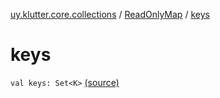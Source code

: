 [uy.klutter.core.collections](../index.md) / [ReadOnlyMap](index.md) / [keys](.)


# keys
`val keys: Set<K>` [(source)](https://github.com/kohesive/klutter/blob/master/core-jdk6/src/main/kotlin/uy/klutter/core/common/Immutable.kt#L168)


